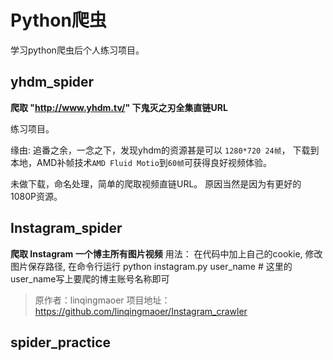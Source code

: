 # Python爬虫

学习python爬虫后个人练习项目。


## yhdm_spider
**爬取 "http://www.yhdm.tv/" 下鬼灭之刃全集直链URL**

练习项目。

缘由: 追番之余，一念之下，发现yhdm的资源甚是可以 `1280*720 24帧`，
下载到本地，AMD补帧技术`AMD Fluid Motio`到`60帧`可获得良好视频体验。

未做下载，命名处理，简单的爬取视频直链URL。
原因当然是因为有更好的1080P资源。

## Instagram_spider
**爬取 Instagram 一个博主所有图片视频**
用法： 在代码中加上自己的cookie, 修改图片保存路径, 在命令行运行 python instagram.py user_name # 这里的user_name写上要爬的博主账号名称即可

>原作者：linqingmaoer
>项目地址：https://github.com/linqingmaoer/Instagram_crawler

## spider_practice
